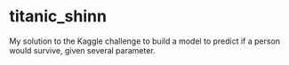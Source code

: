 # titanic_shinn
My solution to the Kaggle challenge to build a model to predict if a person would survive, given several parameter.
